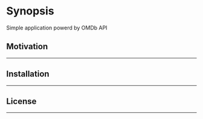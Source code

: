 # Synopsis

Simple application powerd by OMDb API

## Motivation

---

## Installation

---

## License

---
